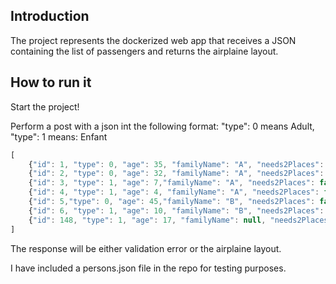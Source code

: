 ## Introduction
The project represents the dockerized web app that receives a JSON containing the list of passengers and returns the airplaine layout.

## How to run it
Start the project!

Perform a post with a json int the following format:
"type": 0 means Adult, "type": 1 means: Enfant

```javascript
[
    {"id": 1, "type": 0, "age": 35, "familyName": "A", "needs2Places": false},
    {"id": 2, "type": 0, "age": 32, "familyName": "A", "needs2Places": false},
    {"id": 3, "type": 1, "age": 7,"familyName": "A", "needs2Places": false},
    {"id": 4, "type": 1, "age": 4, "familyName": "A", "needs2Places": false},
    {"id": 5,"type": 0, "age": 45,"familyName": "B", "needs2Places": false},
    {"id": 6, "type": 1, "age": 10, "familyName": "B", "needs2Places": false}
    {"id": 148, "type": 1, "age": 17, "familyName": null, "needs2Places": false}	
]
```
									
The response will be either validation error or the airplaine layout.

I have included a persons.json file in the repo for testing purposes.
